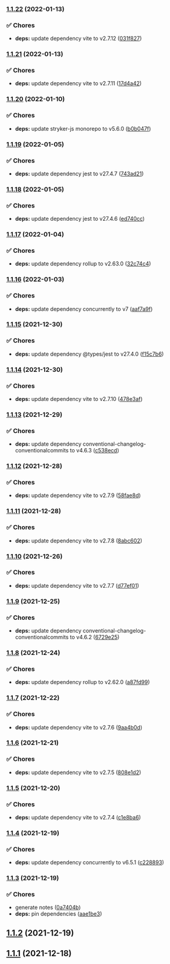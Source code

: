 ### [1.1.22](https://github.com/lbenie/ts-jest-mock/compare/v1.1.21...v1.1.22) (2022-01-13)


### :white_check_mark: Chores

* **deps:** update dependency vite to v2.7.12 ([031f827](https://github.com/lbenie/ts-jest-mock/commit/031f82704fd2cd2cd10144782bfd3ee9b5de74c7))

### [1.1.21](https://github.com/lbenie/ts-jest-mock/compare/v1.1.20...v1.1.21) (2022-01-13)


### :white_check_mark: Chores

* **deps:** update dependency vite to v2.7.11 ([17d4a42](https://github.com/lbenie/ts-jest-mock/commit/17d4a4263ee5272b146060a96af59a68209a96ce))

### [1.1.20](https://github.com/lbenie/ts-jest-mock/compare/v1.1.19...v1.1.20) (2022-01-10)


### :white_check_mark: Chores

* **deps:** update stryker-js monorepo to v5.6.0 ([b0b047f](https://github.com/lbenie/ts-jest-mock/commit/b0b047f323708b80b02852b787c7b7f3972271b4))

### [1.1.19](https://github.com/lbenie/ts-jest-mock/compare/v1.1.18...v1.1.19) (2022-01-05)


### :white_check_mark: Chores

* **deps:** update dependency jest to v27.4.7 ([743ad21](https://github.com/lbenie/ts-jest-mock/commit/743ad212771639432811a3de156d1cb2bd4fe279))

### [1.1.18](https://github.com/lbenie/ts-jest-mock/compare/v1.1.17...v1.1.18) (2022-01-05)


### :white_check_mark: Chores

* **deps:** update dependency jest to v27.4.6 ([ed740cc](https://github.com/lbenie/ts-jest-mock/commit/ed740cccc05b5466e560f9f3a358c2b4436040c1))

### [1.1.17](https://github.com/lbenie/ts-jest-mock/compare/v1.1.16...v1.1.17) (2022-01-04)


### :white_check_mark: Chores

* **deps:** update dependency rollup to v2.63.0 ([32c74c4](https://github.com/lbenie/ts-jest-mock/commit/32c74c454f442a32256ad9ffc0cacbd3f8cd17ba))

### [1.1.16](https://github.com/lbenie/ts-jest-mock/compare/v1.1.15...v1.1.16) (2022-01-03)


### :white_check_mark: Chores

* **deps:** update dependency concurrently to v7 ([aaf7a9f](https://github.com/lbenie/ts-jest-mock/commit/aaf7a9f5923e6c06dca9c722af0c13ea2f1d7339))

### [1.1.15](https://github.com/lbenie/ts-jest-mock/compare/v1.1.14...v1.1.15) (2021-12-30)


### :white_check_mark: Chores

* **deps:** update dependency @types/jest to v27.4.0 ([f15c7b6](https://github.com/lbenie/ts-jest-mock/commit/f15c7b6ac5655ba5a927ddcd3b4b900d1cabc581))

### [1.1.14](https://github.com/lbenie/ts-jest-mock/compare/v1.1.13...v1.1.14) (2021-12-30)


### :white_check_mark: Chores

* **deps:** update dependency vite to v2.7.10 ([478e3af](https://github.com/lbenie/ts-jest-mock/commit/478e3af52ad5e2dfa8e15f77335f2c45d78e9393))

### [1.1.13](https://github.com/lbenie/ts-jest-mock/compare/v1.1.12...v1.1.13) (2021-12-29)


### :white_check_mark: Chores

* **deps:** update dependency conventional-changelog-conventionalcommits to v4.6.3 ([c538ecd](https://github.com/lbenie/ts-jest-mock/commit/c538ecd5b294a0afed03f5f3c559a7a8ce83d969))

### [1.1.12](https://github.com/lbenie/ts-jest-mock/compare/v1.1.11...v1.1.12) (2021-12-28)


### :white_check_mark: Chores

* **deps:** update dependency vite to v2.7.9 ([58fae8d](https://github.com/lbenie/ts-jest-mock/commit/58fae8da139df4f2177692465fafdcb8e09a12ac))

### [1.1.11](https://github.com/lbenie/ts-jest-mock/compare/v1.1.10...v1.1.11) (2021-12-28)


### :white_check_mark: Chores

* **deps:** update dependency vite to v2.7.8 ([8abc602](https://github.com/lbenie/ts-jest-mock/commit/8abc602c8831525d0b6ee5827de5d03b65837b53))

### [1.1.10](https://github.com/lbenie/ts-jest-mock/compare/v1.1.9...v1.1.10) (2021-12-26)


### :white_check_mark: Chores

* **deps:** update dependency vite to v2.7.7 ([d77ef01](https://github.com/lbenie/ts-jest-mock/commit/d77ef0168fcf9763a37be745d954b9b31338146e))

### [1.1.9](https://github.com/lbenie/ts-jest-mock/compare/v1.1.8...v1.1.9) (2021-12-25)


### :white_check_mark: Chores

* **deps:** update dependency conventional-changelog-conventionalcommits to v4.6.2 ([6729e25](https://github.com/lbenie/ts-jest-mock/commit/6729e25f0258ae48c62b0d17bb821b6f92929575))

### [1.1.8](https://github.com/lbenie/ts-jest-mock/compare/v1.1.7...v1.1.8) (2021-12-24)


### :white_check_mark: Chores

* **deps:** update dependency rollup to v2.62.0 ([a87fd99](https://github.com/lbenie/ts-jest-mock/commit/a87fd9911abbe92d7f23b5b69beef1182af42312))

### [1.1.7](https://github.com/lbenie/ts-jest-mock/compare/v1.1.6...v1.1.7) (2021-12-22)


### :white_check_mark: Chores

* **deps:** update dependency vite to v2.7.6 ([9aa4b0d](https://github.com/lbenie/ts-jest-mock/commit/9aa4b0da8383541e2745d7ebf704d3e6b2cb419f))

### [1.1.6](https://github.com/lbenie/ts-jest-mock/compare/v1.1.5...v1.1.6) (2021-12-21)


### :white_check_mark: Chores

* **deps:** update dependency vite to v2.7.5 ([808e1d2](https://github.com/lbenie/ts-jest-mock/commit/808e1d2eda8bd26aa4314d0c429f1b2e893f8b13))

### [1.1.5](https://github.com/lbenie/ts-jest-mock/compare/v1.1.4...v1.1.5) (2021-12-20)


### :white_check_mark: Chores

* **deps:** update dependency vite to v2.7.4 ([c1e8ba6](https://github.com/lbenie/ts-jest-mock/commit/c1e8ba629c1d3a31a696de5f34204fa88074e3c7))

### [1.1.4](https://github.com/lbenie/ts-jest-mock/compare/v1.1.3...v1.1.4) (2021-12-19)


### :white_check_mark: Chores

* **deps:** update dependency concurrently to v6.5.1 ([c228893](https://github.com/lbenie/ts-jest-mock/commit/c2288933e3f3fc2cdc8110000078c0dfe1787139))

### [1.1.3](https://github.com/lbenie/ts-jest-mock/compare/v1.1.2...v1.1.3) (2021-12-19)


### :white_check_mark: Chores

* generate notes ([0a7404b](https://github.com/lbenie/ts-jest-mock/commit/0a7404b42a779f648a7974e0cfa5d864173ee526))
* **deps:** pin dependencies ([aae1be3](https://github.com/lbenie/ts-jest-mock/commit/aae1be3195d6afa47a6b30eb0b6c451705b189a8))

## [1.1.2](https://github.com/lbenie/ts-jest-mock/compare/v1.1.1...v1.1.2) (2021-12-19)

## [1.1.1](https://github.com/lbenie/ts-jest-mock/compare/v1.1.0...v1.1.1) (2021-12-18)
